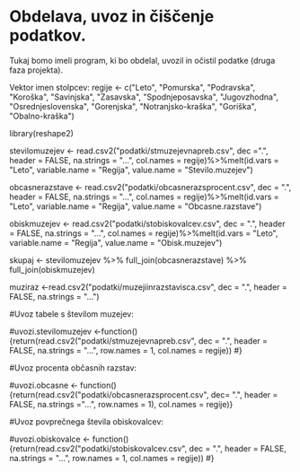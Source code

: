 # Obdelava, uvoz in čiščenje podatkov.

Tukaj bomo imeli program, ki bo obdelal, uvozil in očistil podatke (druga faza
projekta).

Vektor imen stolpcev:
regije <- c("Leto", "Pomurska", "Podravska", "Koroška", "Savinjska", "Zasavska", "Spodnjeposavska", "Jugovzhodna", "Osrednjeslovenska", "Gorenjska", "Notranjsko-kraška", "Goriška", "Obalno-kraška")

library(reshape2)

stevilomuzejev <- read.csv2("podatki/stmuzejevnapreb.csv", dec =".", header = FALSE, na.strings = "...", col.names = regije)%>%melt(id.vars = "Leto", variable.name = "Regija", value.name = "Stevilo.muzejev")

obcasnerazstave <- read.csv2("podatki/obcasnerazsprocent.csv", dec = ".", header = FALSE, na.strings = "...", col.names = regije)%>%melt(id.vars = "Leto", variable.name = "Regija", value.name = "Obcasne.razstave")

obiskmuzejev <- read.csv2("podatki/stobiskovalcev.csv", dec = ".", header = FALSE, na.strings = "...", col.names = regije)%>%melt(id.vars = "Leto", variable.name = "Regija", value.name = "Obisk.muzejev")


skupaj <- stevilomuzejev %>% full_join(obcasnerazstave) %>% full_join(obiskmuzejev)


muziraz <-read.csv2("podatki/muzejiinrazstavisca.csv", dec = ".", header = FALSE, na.strings = "...")


#Uvoz tabele s številom muzejev:

#uvozi.stevilomuzejev <-function(){return(read.csv2("podatki/stmuzejevnapreb.csv", dec = ".", header = FALSE, na.strings = "...", row.names = 1, col.names = regije))
#}

#Uvoz procenta občasnih razstav:

#uvozi.obcasne <- function(){return(read.csv2("podatki/obcasnerazsprocent.csv", dec= ".", header = FALSE, na.strings ="...", row.names = 1), col.names = regije)}

#Uvoz povprečnega števila obiskovalcev:

#uvozi.obiskovalce <- function(){return(read.csv2("podatki/stobiskovalcev.csv", dec = ".", header = FALSE, na.strings = "...", row.names = 1, col.names = regije))
#}
